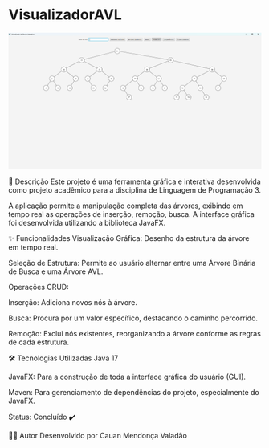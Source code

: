 # VisualizadorAVL

<img src="imagem.png" alt="Exemplo imagem">

📝 Descrição
Este projeto é uma ferramenta gráfica e interativa desenvolvida como projeto acadêmico para a disciplina de Linguagem de Programação 3.

A aplicação permite a manipulação completa das árvores, exibindo em tempo real as operações de inserção, remoção, busca. A interface gráfica foi desenvolvida utilizando a biblioteca JavaFX.

✨ Funcionalidades
Visualização Gráfica: Desenho da estrutura da árvore em tempo real.

Seleção de Estrutura: Permite ao usuário alternar entre uma Árvore Binária de Busca e uma Árvore AVL.

Operações CRUD:

Inserção: Adiciona novos nós à árvore.

Busca: Procura por um valor específico, destacando o caminho percorrido.

Remoção: Exclui nós existentes, reorganizando a árvore conforme as regras de cada estrutura.

🛠️ Tecnologias Utilizadas
Java 17

JavaFX: Para a construção de toda a interface gráfica do usuário (GUI).

Maven: Para gerenciamento de dependências do projeto, especialmente do JavaFX.

Status: Concluído ✔️

👨‍💻 Autor
Desenvolvido por Cauan Mendonça Valadão
